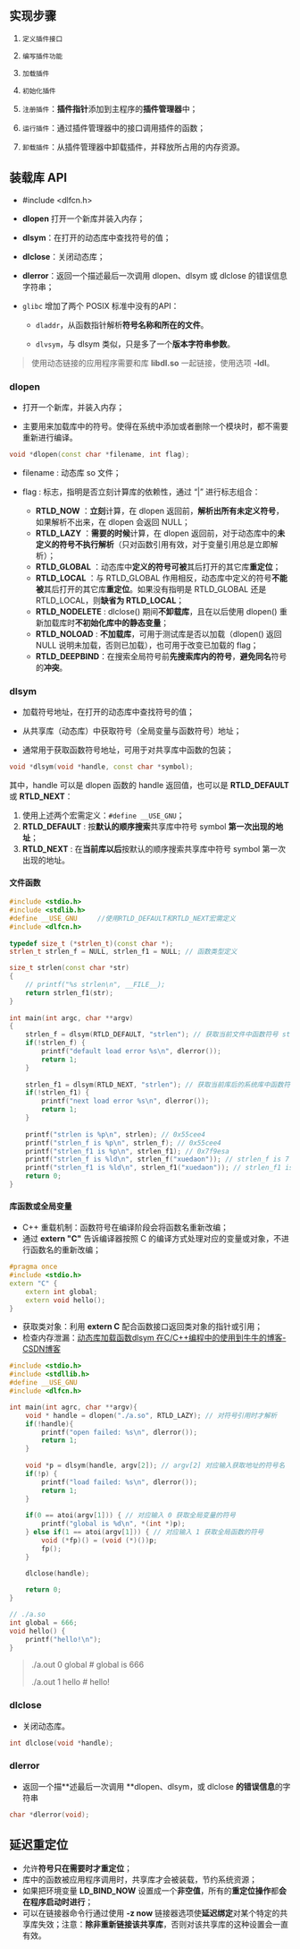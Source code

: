 ## 实现步骤

1. `定义插件接口`

2. `编写插件功能`

3. `加载插件`

4. `初始化插件`

5. `注册插件`：**插件指针**添加到主程序的**插件管理器**中；

6. `运行插件`：通过插件管理器中的接口调用插件的函数；

7. `卸载插件`：从插件管理器中卸载插件，并释放所占用的内存资源。

## 装载库 API

- #include <dlfcn.h>

- **dlopen** 打开一个新库并装入内存；

- **dlsym**：在打开的动态库中查找符号的值；

- **dlclose**：关闭动态库；

- **dlerror**：返回一个描述最后一次调用 dlopen、dlsym 或 dlclose 的错误信息字符串；

- `glibc` 增加了两个 POSIX 标准中没有的API：
  
  - `dladdr`，从函数指针解析**符号名称和所在的文件**。
  
  - `dlvsym`，与 dlsym 类似，只是多了一个**版本字符串参数**。

> 使用动态链接的应用程序需要和库 **libdl.so** 一起链接，使用选项 **-ldl**。

### dlopen

- 打开一个新库，并装入内存；

- 主要用来加载库中的符号。使得在系统中添加或者删除一个模块时，都不需要重新进行编译。

```cpp
void *dlopen(const char *filename, int flag);
```

- filename : 动态库 so 文件；
- flag : 标志，指明是否立刻计算库的依赖性，通过 “|” 进行标志组合：
  
  - **RTLD_NOW** ：**立刻**计算，在 dlopen 返回前，**解析出所有未定义符号**，如果解析不出来，在 dlopen 会返回 NULL；
  - **RTLD_LAZY** ：**需要的时候**计算，在 dlopen 返回前，对于动态库中的**未定义的符号不执行解析**（只对函数引用有效，对于变量引用总是立即解析）；
  - **RTLD_GLOBAL** ：动态库中**定义的符号可被**其后打开的其它库**重定位**；
  - **RTLD_LOCAL** ：与 RTLD_GLOBAL 作用相反，动态库中定义的符号**不能被**其后打开的其它库**重定位**。如果没有指明是 RTLD_GLOBAL 还是 RTLD_LOCAL，则**缺省为 RTLD_LOCAL**；
  - **RTLD_NODELETE** : dlclose() 期间**不卸载库**，且在以后使用 dlopen() 重新加载库时**不初始化库中的静态变量**；
  - **RTLD_NOLOAD** : **不加载库**，可用于测试库是否以加载（dlopen() 返回 NULL 说明未加载，否则已加载），也可用于改变已加载的 flag；
  - **RTLD_DEEPBIND**：在搜索全局符号前**先搜索库内的符号**，**避免同名**符号的**冲突**。

### dlsym

- 加载符号地址，在打开的动态库中查找符号的值；

- 从共享库（动态库）中获取符号（全局变量与函数符号）地址；

- 通常用于获取函数符号地址，可用于对共享库中函数的包装；

```cpp
void *dlsym(void *handle, const char *symbol);
```

其中，handle 可以是 dlopen 函数的 handle 返回值，也可以是 **RTLD_DEFAULT** 或 **RTLD_NEXT**：

1. 使用上述两个宏需定义：`#define __USE_GNU`；
2. **RTLD_DEFAULT** : 按**默认的顺序搜索**共享库中符号 symbol **第一次出现的地址**；
3. **RTLD_NEXT** : 在**当前库以后**按默认的顺序搜索共享库中符号 symbol 第一次出现的地址。

#### 文件函数

```c++
#include <stdio.h>
#include <stdlib.h>
#define __USE_GNU     //使用RTLD_DEFAULT和RTLD_NEXT宏需定义
#include <dlfcn.h>
 
typedef size_t (*strlen_t)(const char *); 
strlen_t strlen_f = NULL, strlen_f1 = NULL; // 函数类型定义

size_t strlen(const char *str)
{
    // printf("%s strlen\n", __FILE__);
    return strlen_f1(str);
}
 
int main(int argc, char **argv)
{
    strlen_f = dlsym(RTLD_DEFAULT, "strlen"); // 获取当前文件中函数符号 strlen 地址
    if(!strlen_f) {
        printf("default load error %s\n", dlerror());
        return 1;
    }   
    
    strlen_f1 = dlsym(RTLD_NEXT, "strlen"); // 获取当前库后的系统库中函数符号 strlen 地址
    if(!strlen_f1) {
        printf("next load error %s\n", dlerror());
        return 1;
    }   
    
    printf("strlen is %p\n", strlen); // 0x55cee4
    printf("strlen_f is %p\n", strlen_f); // 0x55cee4
    printf("strlen_f1 is %p\n", strlen_f1); // 0x7f9esa
    printf("strlen_f is %ld\n", strlen_f("xuedaon")); // strlen_f is 7
    printf("strlen_f1 is %ld\n", strlen_f1("xuedaon")); // strlen_f1 is 7
    return 0;
}
```

#### 库函数或全局变量

- C++ 重载机制：函数符号在编译阶段会将函数名重新改编；
- 通过 **extern "C"** 告诉编译器按照 C 的编译方式处理对应的变量或对象，不进行函数名的重新改编；

```c++
#pragma once 
#include <stdio.h>
extern "C" {
    extern int global;
    extern void hello();
}
```

- 获取类对象：利用 **extern C** 配合函数接口返回类对象的指针或引用；
- 检查内存泄漏：[动态库加载函数dlsym 在C/C++编程中的使用到牛牛的博客-CSDN博客](https://blog.csdn.net/xuedaon/article/details/123401531)

```c++
#include <stdio.h>
#include <stdllib.h>
#define __USE_GNU
#include <dlfcn.h>

int main(int agrc, char **argv){
    void * handle = dlopen("./a.so", RTLD_LAZY); // 对符号引用时才解析
    if(!handle){
        printf("open failed: %s\n", dlerror());
        return 1;
    }
    
    void *p = dlsym(handle, argv[2]); // argv[2] 对应输入获取地址的符号名
    if(!p) {
        printf("load failed: %s\n", dlerror());
        return 1;
    }
    
    if(0 == atoi(argv[1])) { // 对应输入 0 获取全局变量的符号
        printf("global is %d\n", *(int *)p);
    } else if(1 == atoi(argv[1])) { // 对应输入 1 获取全局函数的符号
        void (*fp)() = (void (*)())p;
        fp();
    }
    
    dlclose(handle);

    return 0;
}
```

```c++
// ./a.so
int global = 666;
void hello() {
    printf("hello!\n");
}
```

> ./a.out 0 global	# global is 666
>
> ./a.out 1 hello	# hello!

### dlclose

- 关闭动态库。

```cpp
int dlclose(void *handle);
```

### dlerror

- 返回一个描**述最后一次调用 **dlopen、dlsym，或 dlclose **的错误信息**的字符串

```cpp
char *dlerror(void);
```

## 延迟重定位

- 允许**符号只在需要时才重定位**；
- 库中的函数被应用程序调用时，共享库才会被装载，节约系统资源；
- 如果把环境变量 **LD_BIND_NOW** 设置成一个**非空值**，所有的**重定位操作**都**会在程序启动时进行**；
- 可以在链接器命令行通过使用 **-z now** 链接器选项使**延迟绑定**对某个特定的共享库失效；注意：**除非重新链接该共享库**，否则对该共享库的这种设置会一直有效。
